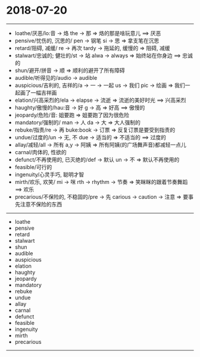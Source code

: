 # 2018-07-20

---

- loathe/厌恶/lo:音 -> 烙 the -> 那 => 烙的那是啥玩意儿 ==> 厌恶
- pensive/忧伤的, 沉思的/ pen -> 钢笔 si -> 思 => 拿支笔在沉思
- retard/阻碍, 减缓/ re -> 再次 tardy -> 拖延的, 缓慢的 => 阻碍, 减缓
- stalwart/忠诚的; 健壮的/st -> 站 alwa -> always => 始终站在你身边 ==> 忠诚的
- shun/避开/拼音 -> 顺 => 顺利的避开了所有障碍
- audible/听得见的/audio -> audible
- auspicious/吉利的, 吉祥的/a -> 一 -> 一起 us -> 我们 pic -> 绘画 => 我们一起画了一幅吉祥画
- elation/兴高采烈的/ela -> elapse -> 流逝 => 流逝的美好时光 ==> 兴高采烈
- haughty/傲慢的/hau:音 -> 好 g -> 高 => 好高 ==> 傲慢的
- jeopardy/危险/音: 姐要跑 => 姐要跑了因为很危险
- mandatory/强制的/ man -> 人 da -> 大 => 大人强制的
- rebuke/指责/re -> 再  buke:book -> 订票 => 反复订票是要受到指责的
- undue/过度的/un -> 无, 不 due -> 适当的 => 不适当的 ==> 过度的
- allay/减轻/all -> 所有 a,y -> 阿姨 => 所有阿姨(的广场舞声音)都减轻一点儿
- carnal/肉体的, 性欲的
- defunct/不再使用的, 已灭绝的/def -> 默认 un -> 不 => 默认不再使用的
- feasible/可行的
- ingenuity/心灵手巧, 聪明才智
- mirth/欢乐, 欢笑/ mi -> 咪 rth -> rhythm -> 节奏 => 笑眯眯的跟着节奏舞蹈 ==> 欢乐
- precarious/不保险的, 不稳固的/pre -> 先 carious -> caution -> 注意 => 要事先注意不保险的东西

---

- loathe
- pensive
- retard
- stalwart
- shun
- audible
- auspicious
- elation
- haughty
- jeopardy
- mandatory
- rebuke
- undue
- allay
- carnal
- defunct
- feasible
- ingenuity
- mirth
- precarious

---
